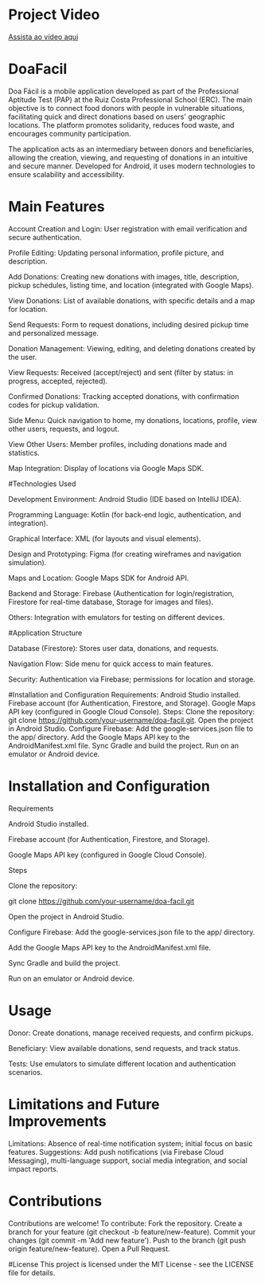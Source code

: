 

# Project Video 

[Assista ao vídeo aqui](https://youtube.com/shorts/qr7WShdFBw8?feature=share)

# DoaFacil
Doa Fácil is a mobile application developed as part of the Professional Aptitude Test (PAP) at the Ruiz Costa Professional School (ERC).
The main objective is to connect food donors with people in vulnerable situations, facilitating quick and direct donations based on users' geographic locations.
The platform promotes solidarity, reduces food waste, and encourages community participation.

The application acts as an intermediary between donors and beneficiaries, allowing the creation, viewing, and requesting of donations in an intuitive and secure manner.
Developed for Android, it uses modern technologies to ensure scalability and accessibility.

# Main Features

Account Creation and Login: User registration with email verification and secure authentication.

Profile Editing: Updating personal information, profile picture, and description.

Add Donations: Creating new donations with images, title, description, pickup schedules, listing time, and location (integrated with Google Maps).

View Donations: List of available donations, with specific details and a map for location.

Send Requests: Form to request donations, including desired pickup time and personalized message.

Donation Management: Viewing, editing, and deleting donations created by the user.

View Requests: Received (accept/reject) and sent (filter by status: in progress, accepted, rejected).

Confirmed Donations: Tracking accepted donations, with confirmation codes for pickup validation.

Side Menu: Quick navigation to home, my donations, locations, profile, view other users, requests, and logout.

View Other Users: Member profiles, including donations made and statistics.

Map Integration: Display of locations via Google Maps SDK.

#Technologies Used

Development Environment: Android Studio (IDE based on IntelliJ IDEA).

Programming Language: Kotlin (for back-end logic, authentication, and integration).

Graphical Interface: XML (for layouts and visual elements).

Design and Prototyping: Figma (for creating wireframes and navigation simulation).

Maps and Location: Google Maps SDK for Android API.

Backend and Storage: Firebase (Authentication for login/registration, Firestore for real-time database, Storage for images and files).

Others: Integration with emulators for testing on different devices.

#Application Structure

Database (Firestore): Stores user data, donations, and requests.

Navigation Flow: Side menu for quick access to main features.

Security: Authentication via Firebase; permissions for location and storage.

#Installation and Configuration
Requirements:
Android Studio installed.
Firebase account (for Authentication, Firestore, and Storage).
Google Maps API key (configured in Google Cloud Console).
Steps:
Clone the repository: git clone https://github.com/your-username/doa-facil.git.
Open the project in Android Studio.
Configure Firebase: Add the google-services.json file to the app/ directory.
Add the Google Maps API key to the AndroidManifest.xml file.
Sync Gradle and build the project.
Run on an emulator or Android device.

# Installation and Configuration
Requirements

Android Studio installed.

Firebase account (for Authentication, Firestore, and Storage).

Google Maps API key (configured in Google Cloud Console).

Steps

Clone the repository:

git clone https://github.com/your-username/doa-facil.git


Open the project in Android Studio.

Configure Firebase: Add the google-services.json file to the app/ directory.

Add the Google Maps API key to the AndroidManifest.xml file.

Sync Gradle and build the project.

Run on an emulator or Android device.


# Usage

Donor: Create donations, manage received requests, and confirm pickups.

Beneficiary: View available donations, send requests, and track status.

Tests: Use emulators to simulate different location and authentication scenarios.

# Limitations and Future Improvements
Limitations: Absence of real-time notification system; initial focus on basic features.
Suggestions: Add push notifications (via Firebase Cloud Messaging), multi-language support, social media integration, and social impact reports.

# Contributions
Contributions are welcome! To contribute:
Fork the repository.
Create a branch for your feature (git checkout -b feature/new-feature).
Commit your changes (git commit -m 'Add new feature').
Push to the branch (git push origin feature/new-feature).
Open a Pull Request.

#License
This project is licensed under the MIT License - see the LICENSE file for details.


